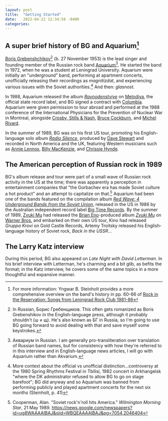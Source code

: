 ```yaml
---
layout: post
title:  "Getting Started"
date:   2022-04-22 12:34:58 -0400
categories:
---
```


## A super brief history of BG and Aquarium[^5]

[Boris Grebenshchikov](https://musicbrainz.org/artist/2fccd72c-a3ba-4ca6-a89b-4024358c4f78)[^1] (b. 27 November 1953) is the lead singer and founding member of the Russian rock band [Aquarium](https://musicbrainz.org/artist/8d741103-d319-4cc8-9f4f-9926b5bf112a)[^2]. He started the band in 1972, when he was a student at Leningrad University. Aquarium were initially an "underground" band, performing at apartment concerts, unofficially releasing their recordings as *magnitizdat*, and experiencing various issues with the Soviet authorities.[^4] And then: *glasnost*. 

In 1988, Aquarium released the album [*Ravnodenstviye*](https://musicbrainz.org/release-group/9e0e1df9-9a34-342c-aa84-85bf2d27ffd1) on [Melodiya](https://musicbrainz.org/label/90fb1e37-35d4-4150-a4d6-4b438fbbc7a6), the official state record label, and BG signed a contract with [Columbia](https://musicbrainz.org/label/011d1192-6f65-45bd-85c4-0400dd45693e). Aquarium were given permission to tour abroad and performed at the 1988 conference of the International Physicians for the Prevention of Nuclear War in Montreal, alongside [Crosby, Stills & Nash](https://musicbrainz.org/artist/cfafad90-b736-4c74-8ded-f3f4d7b2c792), [Bruce Cockburn](https://musicbrainz.org/artist/254b70d3-4aec-4c64-ac95-b13a1dbb30cb), and [Michel Rivard](https://musicbrainz.org/artist/b6e3d861-28fd-499c-a4c1-bebbdb526bec). 

In the summer of 1989, BG was on his first US tour, promoting his English-language solo album [*Radio Silence*](https://musicbrainz.org/release-group/4da61915-c33f-3260-833f-343cca02a61e), produced by [Dave Stewart](https://musicbrainz.org/artist/183da50a-b033-408e-862b-cab1c2425cff) and recorded in North America and the UK, featuring Western musicians such as [Annie Lennox](https://musicbrainz.org/artist/3e30aebd-0557-4cfd-8fb9-3945afa5d72b), [Billy MacKenzie](https://musicbrainz.org/artist/376abe26-e7a4-4ddb-b257-d7eeed79c5ee), and [Chrissie Hynde](https://musicbrainz.org/artist/a5d79c54-81c3-4a73-af6a-ad5c143d3f21). 

## The American perception of Russian rock in 1989

BG's album release and tour were part of a small wave of Russian rock activity in the US at the time; there was apparently a perception in entertainment companies that "the Gorbachev era has made Soviet culture a hot product" and an attempt to capitalize on that.[^3] Aquarium had been one of the bands featured on the compilation album [*Red Wave: 4 Underground Bands from the Soviet Union*](https://musicbrainz.org/release-group/fc4f4eac-d716-4d95-be20-f91211b31163), released in the US in 1986 by the Australian independent record label [Big Time Records](https://musicbrainz.org/label/d6998776-9657-4c3e-86aa-a1570df1eb6b). By the summer of 1989, [Zvuki Mu](https://musicbrainz.org/artist/d88d05da-e1a3-463a-97b1-245482550dfd) had released the [Brian Eno](https://musicbrainz.org/artist/ff95eb47-41c4-4f7f-a104-cdc30f02e872)-produced album [*Zvuki Mu*](https://musicbrainz.org/release-group/59110b9b-c7c1-360a-80a3-306f399a5427) on [Warner Bros.](https://musicbrainz.org/label/c595c289-47ce-4fba-b999-b87503e8cb71) and embarked on their own US tour, Kino had released *Gruppa Krovi* on Gold Castle Records, Artemy Troitsky released his English-language history of Soviet rock, *Back in the USSR*...

## The Larry Katz interview

During this period, BG also appeared on *Late Night with David Letterman*. In his brief interview with Letterman, he's charming and a bit glib, as befits the format; in the Katz interview, he covers some of the same topics in a more thoughtful and expansive manner.


[^1]: In Russian, Борис Гребенщиков. This often gets romanized as Boris Grebenshikov in the English-language press, although it probably shouldn't (ш ≠ щ). He's also known as БГ in Russia, so I'm going to use BG going forward to avoid dealing with that and save myself some keystrokes. 
[^2]: Аквариум in Russian. I am generally pro-transliteration over translation of Russian band names, but for consistency with how they're referred to in this interview and in English-language news articles, I will go with Aquarium rather than Akvarium.
[^4]: More context about the official vs unofficial distinction...controversy at the 1980 Spring Rhythms Festival in Tbilisi, 1982 concert in Arkhangelsk "where the DK administrator refused to allow BG to go on stage barefoot"; BG did anyway and so Aquarium was banned from performing publicly and played apartment concerts for the next six months (Steinholt, p. 41)
[^3]: Cooperman, Alan.  "Soviet rock'n'roll hits America." *Wilmington Morning Star*, 21 May 1989. https://news.google.com/newspapers?id=ug8WAAAAIBAJ&sjid=WBQEAAAAIBAJ&pg=7054,2046404
[^5]: For more information: Yngwar B. Steinholt provides a more comprehensive overview on the band's history in pp. 60-66 of [Rock in the Reservation: Songs from Leningrad Rock Club 1981-86](https://hdl.handle.net/10037/3704)